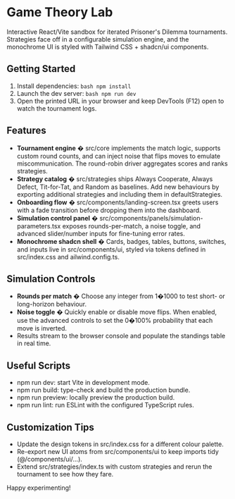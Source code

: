 # Game Theory Lab

Interactive React/Vite sandbox for iterated Prisoner's Dilemma tournaments. Strategies face off in a configurable simulation engine, and the monochrome UI is styled with Tailwind CSS + shadcn/ui components.

## Getting Started

1. Install dependencies:
   `bash
   npm install
   `
2. Launch the dev server:
   `bash
   npm run dev
   `
3. Open the printed URL in your browser and keep DevTools (F12) open to watch the tournament logs.

## Features

- **Tournament engine** � src/core implements the match logic, supports custom round counts, and can inject noise that flips moves to emulate miscommunication. The round-robin driver aggregates scores and ranks strategies.
- **Strategy catalog** � src/strategies ships Always Cooperate, Always Defect, Tit-for-Tat, and Random as baselines. Add new behaviours by exporting additional strategies and including them in defaultStrategies.
- **Onboarding flow** � src/components/landing-screen.tsx greets users with a fade transition before dropping them into the dashboard.
- **Simulation control panel** � src/components/panels/simulation-parameters.tsx exposes rounds-per-match, a noise toggle, and advanced slider/number inputs for fine-tuning error rates.
- **Monochrome shadcn shell** � Cards, badges, tables, buttons, switches, and inputs live in src/components/ui, styled via tokens defined in src/index.css and 	ailwind.config.ts.

## Simulation Controls

- **Rounds per match** � Choose any integer from 1�1000 to test short- or long-horizon behaviour.
- **Noise toggle** � Quickly enable or disable move flips. When enabled, use the advanced controls to set the 0�100% probability that each move is inverted.
- Results stream to the browser console and populate the standings table in real time.

## Useful Scripts

- npm run dev: start Vite in development mode.
- npm run build: type-check and build the production bundle.
- npm run preview: locally preview the production build.
- npm run lint: run ESLint with the configured TypeScript rules.

## Customization Tips

- Update the design tokens in src/index.css for a different colour palette.
- Re-export new UI atoms from src/components/ui to keep imports tidy (@/components/ui/...).
- Extend src/strategies/index.ts with custom strategies and rerun the tournament to see how they fare.

Happy experimenting!
